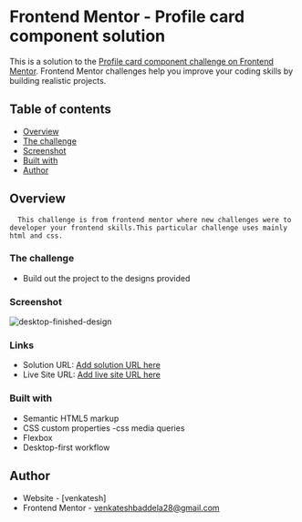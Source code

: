 # Frontend Mentor - Profile card component solution

This is a solution to the [Profile card component challenge on Frontend Mentor](https://www.frontendmentor.io/challenges/profile-card-component-cfArpWshJ). Frontend Mentor challenges help you improve your coding skills by building realistic projects.

## Table of contents

- [Overview](#overview)
- [The challenge](#the-challenge)
- [Screenshot](#screenshot)
- [Built with](#built-with)
- [Author](#author)


## Overview

      This challenge is from frontend mentor where new challenges were to developer your frontend skills.This particular challenge uses mainly html and css.

### The challenge

- Build out the project to the designs provided

### Screenshot

![desktop-finished-design](https://user-images.githubusercontent.com/84497133/119482721-d48e9400-bd71-11eb-9dac-cb50e55234bc.png)

### Links

- Solution URL: [Add solution URL here](https://your-solution-url.com)
- Live Site URL: [Add live site URL here](https://your-live-site-url.com)

### Built with

- Semantic HTML5 markup
- CSS custom properties
  -css media queries
- Flexbox
- Desktop-first workflow

## Author

- Website - [venkatesh]
- Frontend Mentor - [venkateshbaddela28@gmail.com](https://www.frontendmentor.io/profile/venkateshbaddela)
